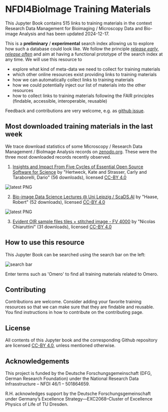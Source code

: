 # NFDI4BioImage Training Materials

This Jupyter Book contains 515 links to training materials in the context Research Data Management for Bioimaging / Microscopy Data and Bio-image Analysis and has been updated 2024-12-17.

This is a **preliminary** / **experimental** search index allowing us to explore how such a database could look like. We follow the principle [_release early, release often_](https://en.wikipedia.org/wiki/Release_early,_release_often) and aim at having a functional prototype of the search index at any time. We will use this resource to 
* explore what kind of meta-data we need to collect for training materials
* which other online resources exist providing links to training materials
* how we can automatically collect links to training materials
* how we could potentially inject our list of materials into the other resources
* how to collect links to training materials following the FAIR principles (findable, accessible, interoperable, reusable)

Feedback and contributions are very welcome, e.g. as [github issue](https://github.com/NFDI4BIOIMAGE/training/issues).

## Most downloaded training materials in the last week
We trace download statistics of some Microscopy / Research Data Management / BioImage Analysis records on [zenodo.org](https://zenodo.org). These were the three most downloaded records recently observed.


1. [Insights and Impact From Five Cycles of Essential Open Source Software for Science](https://zenodo.org/records/11201216) by "Hertweck, Kate and Strasser, Carly and Taraborelli, Dario" (56 downloads), licensed [CC-BY 4.0](https://creativecommons.org/licenses/by/4.0/)

![latest PNG](highlights/20241217_first_page_11201216.png)

2. [Bio-image Data Science Lectures @ Uni Leipzig / ScaDS.AI](https://zenodo.org/records/12623730) by "Haase, Robert" (52 downloads), licensed [CC-BY 4.0](https://creativecommons.org/licenses/by/4.0/)

![latest PNG](highlights/20241217_first_page_12623730.png)

3. [Evident OIR sample files tiles + stitched image - FV 4000](https://zenodo.org/records/13680725) by "Nicolas Chiaruttini" (31 downloads), licensed [CC-BY 4.0](https://creativecommons.org/licenses/by/4.0/)

## How to use this resource

This Jupyter Book can be searched using the search bar on the left:

![search bar](how_to_use.png)

Enter terms such as 'Omero' to find all training materials related to Omero.

## Contributing

Contributions are welcome. Consider adding your favorite training resources so that we can make sure that they are findable and reusable.
You find instructions in how to contribute on the contributing page.

## License

All contents of this Jupyter book and the corresponding Github repository are licensed [CC-BY 4.0](https://creativecommons.org/licenses/by/4.0/), unless mentioned otherwise.

## Acknowledgements

This project is funded by the Deutsche Forschungsgemeinschaft (DFG, German  Research Foundation) under the National Research Data Infrasstructure – NFDI 46/1 – 501864659.

R.H. acknowledges support by the Deutsche Forschungsgemeinschaft under Germany’s Excellence Strategy—EXC2068–Cluster of Excellence Physics of Life of TU Dresden.
